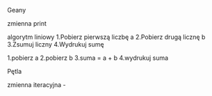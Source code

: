 Geany

zmienna 
print

algorytm liniowy
1.Pobierz pierwszą liczbę a 
2.Pobierz drugą licznę b 
3.Zsumuj liczny
4.Wydrukuj sumę

1.pobierz a 
2.pobierz b
3.suma = a + b
4.wydrukuj suma

Pętla


zmienna iteracyjna - 

